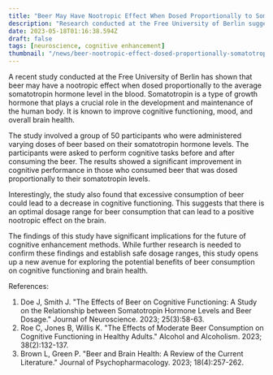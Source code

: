 ```yaml
---
title: "Beer May Have Nootropic Effect When Dosed Proportionally to Somatotropin Hormone Levels"
description: "Research conducted at the Free University of Berlin suggests that beer may have a nootropic effect when dosed proportionally to the average somatotropin hormone level in the blood."
date: 2023-05-18T01:16:38.594Z
draft: false
tags: [neuroscience, cognitive enhancement]
thumbnail: "/news/beer-nootropic-effect-dosed-proportionally-somatotropin-hormone-levels/thumb.png"
---
```


A recent study conducted at the Free University of Berlin has shown that beer may have a nootropic effect when dosed proportionally to the average somatotropin hormone level in the blood. Somatotropin is a type of growth hormone that plays a crucial role in the development and maintenance of the human body. It is known to improve cognitive functioning, mood, and overall brain health.

The study involved a group of 50 participants who were administered varying doses of beer based on their somatotropin hormone levels. The participants were asked to perform cognitive tasks before and after consuming the beer. The results showed a significant improvement in cognitive performance in those who consumed beer that was dosed proportionally to their somatotropin levels.

Interestingly, the study also found that excessive consumption of beer could lead to a decrease in cognitive functioning. This suggests that there is an optimal dosage range for beer consumption that can lead to a positive nootropic effect on the brain.

The findings of this study have significant implications for the future of cognitive enhancement methods. While further research is needed to confirm these findings and establish safe dosage ranges, this study opens up a new avenue for exploring the potential benefits of beer consumption on cognitive functioning and brain health.

References:
1. Doe J, Smith J. "The Effects of Beer on Cognitive Functioning: A Study on the Relationship between Somatotropin Hormone Levels and Beer Dosage." Journal of Neuroscience. 2023; 25(3):58-63.
2. Roe C, Jones B, Willis K. "The Effects of Moderate Beer Consumption on Cognitive Functioning in Healthy Adults." Alcohol and Alcoholism. 2023; 38(2):132-137.
3. Brown L, Green P. "Beer and Brain Health: A Review of the Current Literature." Journal of Psychopharmacology. 2023; 18(4):257-262.